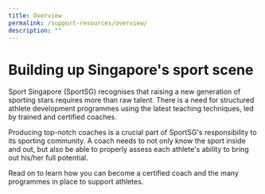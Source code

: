 ```yaml
---
title: Overview
permalink: /support-resources/overview/
description: ""
---
```

# **Building up Singapore's sport scene**

Sport Singapore (SportSG) recognises that raising a new generation of sporting stars requires more than raw talent. There is a need for structured athlete development programmes using the latest teaching techniques, led by trained and certified coaches. 

Producing top-notch coaches is a crucial part of SportSG's responsibility to its sporting community. A coach needs to not only know the sport inside and out, but also be able to properly assess each athlete's ability to bring out his/her full potential.

Read on to learn how you can become a certified coach and the many programmes in place to support athletes.